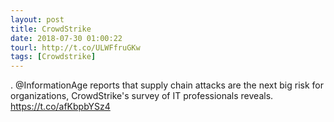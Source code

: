 ```yaml
---
layout: post
title: CrowdStrike
date: 2018-07-30 01:00:22
tourl: http://t.co/ULWFfruGKw
tags: [Crowdstrike]
---
```

. @InformationAge reports that supply chain attacks are the next big risk for organizations, CrowdStrike's survey of IT professionals reveals. https://t.co/afKbpbYSz4